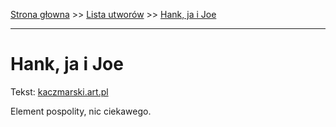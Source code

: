 [Strona głowna](../index.md) >> [Lista utworów](../list.md) >> [Hank, ja i Joe](168.md)

---

# Hank, ja i Joe

Tekst: [kaczmarski.art.pl](https://www.kaczmarski.art.pl/tworczosc/wiersze/hank-ja-i-joe/)

Element pospolity, nic ciekawego.
